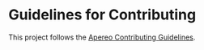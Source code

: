 # Guidelines for Contributing

This project follows the [Apereo Contributing Guidelines](https://github.com/Jasig/uPortal/blob/master/CONTRIBUTING.md).
